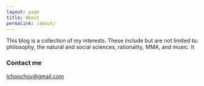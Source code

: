 ```yaml
---
layout: page
title: About
permalink: /about/
---
```


This blog is a collection of my interests. These include but are not limited to: philosophy, the natural and social sciences, rationality, MMA, and music. It

### Contact me

[lchoochoy@gmail.com](mailto:lchoochoy@gmail.com)
